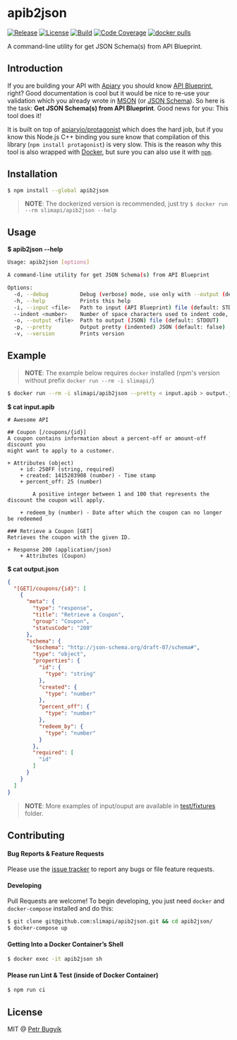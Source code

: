 # apib2json
[![Release][img-release]][link-release]
[![License][img-license]][link-license]
[![Build][img-build]][link-build]
[![Code Coverage][img-coverage]][link-coverage]
[![docker pulls][img-docker-pulls]][link-registry]

A command-line utility for get JSON Schema(s) from API Blueprint.

## Introduction

If you are building your API with [Apiary][link-apiary] you should know [API Blueprint][link-apib], right? Good documentation is cool but it would be nice to re-use your validation which you already wrote in [MSON][link-mson] (or [JSON Schema][link-json-schema]). So here is the task: **Get JSON Schema(s) from API Blueprint**. Good news for you: This tool does it!
  
It is built on top of [apiaryio/protagonist][link-protagonist] which does the hard job, but if you know this Node.js C++ binding you sure know that compilation of this library (`npm install protagonist`) is very slow. This is the reason why this tool is also wrapped with [Docker][link-docker], but sure you can also use it with [`npm`][link-npm].

## Installation

```bash
$ npm install --global apib2json
```

> **NOTE**: The dockerized version is recommended, just try `$ docker run --rm slimapi/apib2json --help`

## Usage

**$ apib2json --help**

```bash
Usage: apib2json [options]

A command-line utility for get JSON Schema(s) from API Blueprint

Options:
  -d, --debug          Debug (verbose) mode, use only with --output (default: false)
  -h, --help           Prints this help
  -i, --input <file>   Path to input (API Blueprint) file (default: STDIN)
  --indent <number>    Number of space characters used to indent code, use with --pretty (default: 2)
  -o, --output <file>  Path to output (JSON) file (default: STDOUT)
  -p, --pretty         Output pretty (indented) JSON (default: false)
  -v, --version        Prints version
```

## Example

> **NOTE**: The example below requires `docker` installed (npm's version without prefix `docker run --rm -i slimapi/`)

```bash
$ docker run --rm -i slimapi/apib2json --pretty < input.apib > output.json
``` 

**$ cat input.apib**
```
# Awesome API

## Coupon [/coupons/{id}]
A coupon contains information about a percent-off or amount-off discount you
might want to apply to a customer.

+ Attributes (object)
    + id: 250FF (string, required)
    + created: 1415203908 (number) - Time stamp
    + percent_off: 25 (number)

        A positive integer between 1 and 100 that represents the discount the coupon will apply.

    + redeem_by (number) - Date after which the coupon can no longer be redeemed

### Retrieve a Coupon [GET]
Retrieves the coupon with the given ID.

+ Response 200 (application/json)
    + Attributes (Coupon)
```

**$ cat output.json**
```json
{
  "[GET]/coupons/{id}": [
    {
      "meta": {
        "type": "response",
        "title": "Retrieve a Coupon",
        "group": "Coupon",
        "statusCode": "200"
      },
      "schema": {
        "$schema": "http://json-schema.org/draft-07/schema#",
        "type": "object",
        "properties": {
          "id": {
            "type": "string"
          },
          "created": {
            "type": "number"
          },
          "percent_off": {
            "type": "number"
          },
          "redeem_by": {
            "type": "number"
          }
        },
        "required": [
          "id"
        ]
      }
    }
  ]
}
```

> **NOTE**: More examples of input/ouput are available in [test/fixtures](./test/fixtures) folder.

## Contributing

#### Bug Reports & Feature Requests

Please use the [issue tracker][link-issue] to report any bugs or file feature requests.

#### Developing

Pull Requests are welcome! To begin developing, you just need `docker` and `docker-compose` installed and do this:

```bash
$ git clone git@github.com:slimapi/apib2json.git && cd apib2json/
$ docker-compose up
```

#### Getting Into a Docker Container’s Shell
```bash
$ docker exec -it apib2json sh
```

#### Please run Lint & Test (inside of Docker Container)
```bash
$ npm run ci
```

## License
MIT @ [Petr Bugyík][link-twitter]

[link-apiary]: https://apiary.io
[link-apib]: https://github.com/apiaryio/api-blueprint
[link-build]: https://github.com/slimapi/apib2json/actions
[link-coverage]: https://codecov.io/gh/slimapi/apib2json
[link-docker]: https://www.docker.com/what-docker
[link-issue]: https://github.com/slimapi/apib2json/issues
[link-json-schema]: http://json-schema.org
[link-license]: LICENSE.md
[link-microbadger]: https://microbadger.com/images/slimapi/apib2json
[link-mson]: https://github.com/apiaryio/mson
[link-npm]: https://www.npmjs.com/package/apib2json
[link-protagonist]: https://github.com/apiaryio/protagonist
[link-registry]: https://hub.docker.com/r/slimapi/apib2json
[link-release]: https://github.com/slimapi/apib2json/releases
[link-twitter]: https://twitter.com/bugyik

[img-build-status]: https://img.shields.io/travis/slimapi/apib2json/master.svg
[img-build]: https://img.shields.io/github/actions/workflow/status/slimapi/apib2json/.github/workflows/ci.yml?branch=master&style=flat-square&label=Build
[img-coverage]: https://img.shields.io/codecov/c/github/slimapi/apib2json/master?style=flat-square&label=Coverage
[img-docker-pulls]: https://img.shields.io/docker/pulls/slimapi/apib2json.svg?style=flat-square&label=Docker%20Pulls
[img-license]: https://img.shields.io/github/license/slimapi/apib2json?style=flat-square&label=License&color=blue
[img-release]: https://img.shields.io/github/v/tag/slimapi/apib2json.svg?label=Release&style=flat-square
[img-version]: https://images.microbadger.com/badges/version/slimapi/apib2json.svg
